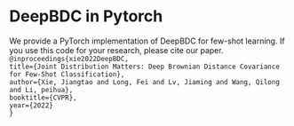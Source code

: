 # DeepBDC in Pytorch
We provide a PyTorch implementation of DeepBDC for few-shot learning. If you use this code for your research, please cite our paper.<br>
`@inproceedings{xie2022DeepBDC,`<br> 
    `title={Joint Distribution Matters: Deep Brownian Distance Covariance for Few-Shot Classification},`<br> 
    `author={Xie, Jiangtao and Long, Fei and Lv, Jiaming and Wang, Qilong and Li, peihua},`<br> 
    `booktitle={CVPR},`<br>
    `year={2022}`<br>
`}`<br>
